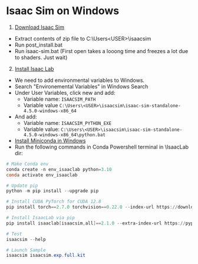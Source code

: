 # Isaac Sim on Windows

1. [Download Isaac Sim](https://docs.isaacsim.omniverse.nvidia.com/4.5.0/installation/download.html)
- Extract contents of zip file to C:\Users\<USER>\isaacsim
- Run post_install.bat
- Run isaac-sim.bat (First open takes a looong time and freezes a lot due to shaders. Just wait)
2. [Install Isaac Lab](https://isaac-sim.github.io/IsaacLab/main/source/setup/installation/binaries_installation.html)
- We need to add environmental variables to Windows.
- Search "Environemental Variables" in Windows Search
- Under User Variables, click new and add:
    - Variable name: `ISAACSIM_PATH`
    - Variable value `C:\Users\<USER>\isaacsim\isaac-sim-standalone-4.5.0-windows-x86_64`
- And add:
    - Variable name: `ISAACSIM_PYTHON_EXE`
    - Variable value: `C:\Users\<USER>\isaacsim\isaac-sim-standalone-4.5.0-windows-x86_64\python.bat`
- [Install Miniconda in Windows](https://www.anaconda.com/docs/getting-started/miniconda/install#windows-powershell)
- Run the following commands in Conda Powershell terminal in \IsaacLab dir:
```powershell
# Make Conda env
conda create -n env_isaaclab python=3.10
conda activate env_isaaclab

# Update pip
python -m pip install --upgrade pip

# Install CUDA PyTorch for CUDA 12.8
pip install torch==2.7.0 torchvision==0.22.0 --index-url https://download.pytorch.org/whl/cu128

# Install IsaacLab via pip
pip install isaaclab[isaacsim,all]==2.1.0 --extra-index-url https://pypi.nvidia.com

# Test
isaacsim --help

# Launch Sample
isaacsim isaacsim.exp.full.kit


